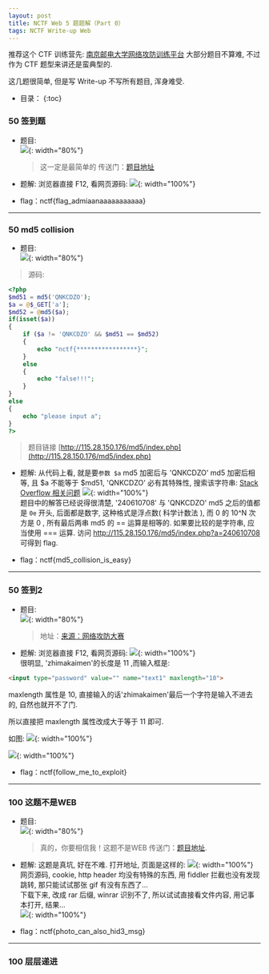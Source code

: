 ```yaml
---
layout: post
title: NCTF Web 5 题题解（Part 0）
tags: NCTF Write-up Web
---
```


推荐这个 CTF 训练营先: [南京邮电大学网络攻防训练平台](http://ctf.nuptzj.cn/)
大部分题目不算难, 不过作为 CTF 题型来讲还是蛮典型的.

这几题很简单, 但是写 Write-up 不写所有题目, 浑身难受.

* 目录：
{:toc}

### 50 签到题
* 题目:  
![](http://r.photo.store.qq.com/psb?/V11aPCg53lyBwf/YZKk.MnhsHV20m2faJoUnCwavg7I24ae3SFgKV5jj*0!/r/dAkBAAAAAAAA){: width="80%"}  

	> 这一定是最简单的
	> 传送门：[题目地址](http://chinalover.sinaapp.com/web1/) 

* 题解:
浏览器直接 F12, 看网页源码:
![](http://r.photo.store.qq.com/psb?/V11aPCg53lyBwf/M*eMT5pfE2PSGyfMhVTsK4a8MZ4yb3Lgi1Fq.kpD9iw!/r/dAQBAAAAAAAA){: width="100%"}

* flag：nctf{flag_admiaanaaaaaaaaaaa}
<hr>

### 50 md5 collision 
* 题目:  
![](http://r.photo.store.qq.com/psb?/V11aPCg53lyBwf/kzrQvlKVMT2YmULi6OdkgLYsaSzNuJwg5cXSNWiZS3s!/r/dAkBAAAAAAAA){: width="80%"}

> 源码:

```php
<?php
$md51 = md5('QNKCDZO');
$a = @$_GET['a'];
$md52 = @md5($a);
if(isset($a))
{
	if ($a != 'QNKCDZO' && $md51 == $md52) 
	{
    	echo "nctf{*****************}";
	} 
	else 
	{
    	echo "false!!!";
	}
}
else
{
	echo "please input a";
}
?>
```
> 题目链接 [http://115.28.150.176/md5/index.php](http://115.28.150.176/md5/index.php)

* 题解:
从代码上看, 就是要`参数 $a` md5 加密后与 'QNKCDZO' md5 加密后相等, 且 $a 不能等于 $md51, 'QNKCDZO' 必有其特殊性, 搜索该字符串: [Stack Overflow 相关问题](http://stackoverflow.com/questions/22140204/why-md5240610708-is-equal-to-md5qnkcdzo) 
![](http://r.photo.store.qq.com/psb?/V11aPCg53lyBwf/tYp05KNrJCDiApfRZurLEQ79jQl4w4l7zVsOS3aE.TA!/r/dAMBAAAAAAAA){: width="100%"}  
题目中的解答已经说得很清楚, '240610708' 与 'QNKCDZO' md5 之后的值都是 `0e` 开头, 后面都是数字, 这种格式是浮点数( 科学计数法 ), 而 0 的 10^N 次方是 0 , 所有最后两串 md5 的 == 运算是相等的. 如果要比较的是字符串, 应当使用 === 运算. 
访问 [http://115.28.150.176/md5/index.php?a=240610708 ](http://115.28.150.176/md5/index.php?a=240610708) 可得到 flag.

* flag：nctf{md5_collision_is_easy}
<hr>

### 50 签到2
* 题目:  
![](http://r.photo.store.qq.com/psb?/V11aPCg53lyBwf/KolXVNeNqcO3QaTLYumRlsLW1HIQ2ScY4R5tjcE9jlg!/r/dAoBAAAAAAAA){: width="80%"}

	> 地址：[来源：网络攻防大赛](http://teamxlc.sinaapp.com/web1/02298884f0724c04293b4d8c0178615e/index.php)

* 题解:
浏览器直接 F12, 看网页源码:
![](http://r.photo.store.qq.com/psb?/V11aPCg53lyBwf/aBoxjkmkGkk0eEDDAPJrbjwzAJ7hiUCtCdh67nI*WLo!/r/dAQBAAAAAAAA){: width="100%"}  
很明显, 'zhimakaimen'的长度是 11 ,而输入框是: 

```html
<input type="password" value="" name="text1" maxlength="10">
``` 
maxlength 属性是 10, 直接输入的话'zhimakaimen'最后一个字符是输入不进去的, 自然也就开不了门.

所以直接把 maxlength 属性改成大于等于 11 即可.

如图:
![](http://r.photo.store.qq.com/psb?/V11aPCg53lyBwf/gGtEvOfU0FaZowBVEn.EbyhQLgbdZMNcm2XGS39U*RY!/r/dAgBAAAAAAAA){: width="100%"}

![](http://r.photo.store.qq.com/psb?/V11aPCg53lyBwf/2R1gzdsSa9d5PSmsupxNzHTsku47l39tUVPQOhrXL2U!/r/dMYAAAAAAAAA){: width="100%"}

* flag：nctf{follow_me_to_exploit}
<hr>

### 100 这题不是WEB
* 题目:  
![](http://r.photo.store.qq.com/psb?/V11aPCg53lyBwf/dxY57IUS319An4hxEN90cJCIwPhlxnKAh4MwuC6b84I!/r/dHcBAAAAAAAA){: width="80%"}

	> 真的，你要相信我！这题不是WEB
	> 传送门：[题目地址](http://chinalover.sinaapp.com/web2/index.html).

* 题解:
这题是真坑, 好在不难. 打开地址, 页面是这样的: 
![](http://r.photo.store.qq.com/psb?/V11aPCg53lyBwf/0KgLCYk5yfqeJGbA166CLmlW6tr4Ruee69U*gpLgy0s!/r/dPgAAAAAAAAA){: width="100%"}  
网页源码, cookie, http header 均没有特殊的东西, 用 fiddler 拦截也没有发现跳转, 那只能试试那张 gif 有没有东西了...  
下载下来, 改成 rar 后缀, winrar 识别不了, 所以试试直接看文件内容, 用记事本打开, 结果...  
![](http://r.photo.store.qq.com/psb?/V11aPCg53lyBwf/nqyymPfUP2Mo9Fov5Ps6tM1VJYiNsQZo8iF6UcLdRmA!/r/dOQAAAAAAAAA){: width="100%"}  

* flag：nctf{photo_can_also_hid3_msg}
<hr>

### 100 层层递进